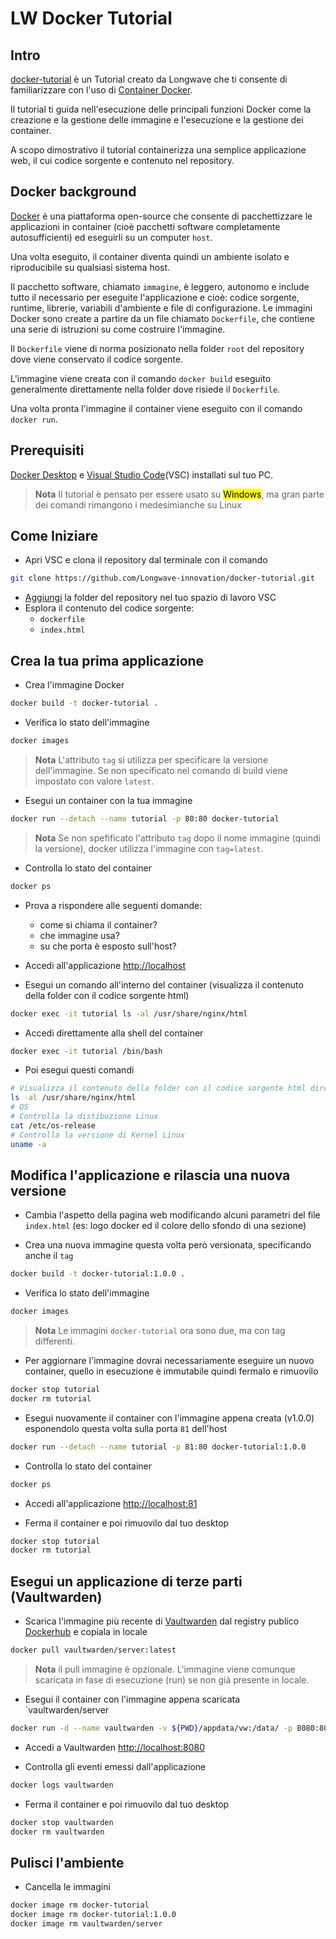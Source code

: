 # LW Docker Tutorial

## Intro

[docker-tutorial](https://github.com/Longwave-innovation/docker-tutorial) è un Tutorial creato da Longwave che ti consente di familiarizzare con l'uso di [Container Docker](https://docs.docker.com/get-started/docker-concepts/the-basics/what-is-a-container/).

Il tutorial ti guida nell'esecuzione delle principali funzioni Docker come la creazione e la gestione delle immagine e l'esecuzione e la gestione dei container.

A scopo dimostrativo il tutorial containerizza una semplice applicazione web, il cui codice sorgente e contenuto nel repository.

## Docker background

[Docker](https://docs.docker.com/get-started/docker-overview/) è una piattaforma open-source che consente di pacchettizzare le applicazioni in container (cioè pacchetti software completamente autosufficienti) ed eseguirli su un computer `host`.

Una volta eseguito, il container diventa quindi un ambiente isolato e riproducibile su qualsiasi sistema host.

Il pacchetto software, chiamato `immagine`, è leggero, autonomo e include tutto il necessario per eseguite l'applicazione e cioè: codice sorgente, runtime, librerie, variabili d'ambiente e file di configurazione. Le immagini Docker sono create a partire da un file chiamato `Dockerfile`, che contiene una serie di istruzioni su come costruire l'immagine.

Il `Dockerfile` viene di norma posizionato nella folder `root` del repository dove viene conservato il codice sorgente.

L'immagine viene creata con il comando `docker build` eseguito generalmente direttamente nella folder dove risiede il `Dockerfile`.

Una volta pronta l'immagine il container viene eseguito con il comando `docker run`.

## Prerequisiti

[Docker Desktop](https://docs.docker.com/desktop/) e [Visual Studio Code](https://code.visualstudio.com/docs)(VSC) installati sul tuo PC.

> **Nota**
> Il tutorial è pensato per essere usato su <mark>Windows</mark>, ma gran parte dei comandi rimangono i medesimianche su Linux


## Come Iniziare

- Apri VSC e clona il repository dal terminale con il comando

```bash
git clone https://github.com/Longwave-innovation/docker-tutorial.git
```

- [Aggiungi](https://youtu.be/u3PMR8voOo0?si=GVIacqOljEiOKI_4) la folder del repository nel tuo spazio di lavoro VSC
- Esplora il contenuto del codice sorgente:
  - `dockerfile`
  - `index.html`

## Crea la tua prima applicazione

- Crea l'immagine Docker

```bash
docker build -t docker-tutorial .
```

- Verifica lo stato dell'immagine

```bash
docker images
```

> **Nota**
> L'attributo `tag` si utilizza per specificare la versione dell'immagine. Se non specificato nel comando di build viene impostato con valore `latest`.

- Esegui un container con la tua immagine

```bash
docker run --detach --name tutorial -p 80:80 docker-tutorial
```

> **Nota**
> Se non spefificato l'attributo `tag` dopo il nome immagine (quindi la versione), docker utilizza l'immagine con `tag=latest`.

- Controlla lo stato del container

```bash
docker ps
```

- Prova a rispondere alle seguenti domande:
  - come si chiama il container?
  - che immagine usa?
  - su che porta è esposto sull'host?
  
- Accedi all'applicazione <http://localhost>

- Esegui un comando all'interno del container (visualizza il contenuto della folder con il codice sorgente html)

```bash
docker exec -it tutorial ls -al /usr/share/nginx/html
```

- Accedi direttamente alla shell del container

```bash
docker exec -it tutorial /bin/bash
```

- Poi esegui questi comandi

```bash
# Visualizza il contenuto della folder con il codice sorgente html direttamente dall'interno del container
ls -al /usr/share/nginx/html
# OS
# Controlla la distibuzione Linux
cat /etc/os-release
# Controlla la versione di Kernel Linux
uname -a
```

## Modifica l'applicazione e rilascia una nuova versione

- Cambia l'aspetto della pagina web modificando alcuni parametri del file `index.html` (es: logo docker ed il colore dello sfondo di una sezione)

- Crea una nuova immagine questa volta però versionata, specificando anche il `tag`

```bash
docker build -t docker-tutorial:1.0.0 .
```

- Verifica lo stato dell'immagine

```bash
docker images
```

> **Nota**
> Le immagini `docker-tutorial` ora sono due, ma con tag differenti.

- Per aggiornare l'immagine dovrai necessariamente eseguire un nuovo container, quello in esecuzione è immutabile quindi fermalo e rimuovilo

```bash
docker stop tutorial
docker rm tutorial
```

- Esegui nuovamente il container con l'immagine appena creata (v1.0.0) esponendolo questa volta sulla porta `81` dell'host

```bash
docker run --detach --name tutorial -p 81:80 docker-tutorial:1.0.0
```

- Controlla lo stato del container

```bash
docker ps
```

- Accedi all'applicazione <http://localhost:81>

- Ferma il container e poi rimuovilo dal tuo desktop

```bash
docker stop tutorial
docker rm tutorial
```

## Esegui un applicazione di terze parti (Vaultwarden)

- Scarica l'immagine più recente di [Vaultwarden](https://github.com/dani-garcia/vaultwarden) dal registry publico [Dockerhub](https://hub.docker.com/) e copiala in locale

```bash
docker pull vaultwarden/server:latest
```

> **Nota**
> il pull immagine è opzionale. L'immagine viene comunque scaricata in fase di esecuzione (run) se non già presente in locale.

- Esegui il container con l'immagine appena scaricata `vaultwarden/server

```bash
docker run -d --name vaultwarden -v ${PWD}/appdata/vw:/data/ -p 8080:80 vaultwarden/server:latest
```

- Accedi a Vaultwarden <http://localhost:8080>

- Controlla gli eventi emessi dall'applicazione

```bash
docker logs vaultwarden
```

- Ferma il container e poi rimuovilo dal tuo desktop

```bash
docker stop vaultwarden
docker rm vaultwarden
```

## Pulisci l'ambiente

- Cancella le immagini

```bash
docker image rm docker-tutorial
docker image rm docker-tutorial:1.0.0
docker image rm vaultwarden/server
```
